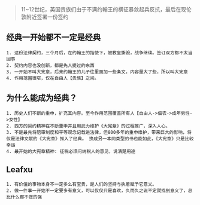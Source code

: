 
> 11~12世纪，英国贵族们由于不满约翰王的横征暴敛起兵反抗，最后在现伦敦附近签署一份签约

## <b>经典一开始都不一定是经典</b> ##
	1. 这份法律契约，三个月后，在约翰王的指使下，被教皇撕毁，战争继续。签订双方都不太当回事
	2. 契约内容也没创新，都是先人提过的东西
	3. 一开始不叫大宪章，后来约翰王的儿子往里面加一些条文，内容量大了些，所以叫大宪章
	4. 作用范围很窄，仅在自由人【贵族】之间。

## <b>为什么能成为经典？</b> ##
 	1. 历史人们不断的重申，扩充其内容。至今作用范围覆盖所有人【自由人->佃农->成年男性->女性】
 	2. 西方的契约精神在不断重申并且用武力维护《大宪章》的过程推广，深入人心。
 	3. 不是最先将陪审制度和平等观念记载进法律，但800多年的重申维护，带来巨大的影响，将仅是法律文献的《大宪章》推入了经典。 换成另一本同类型的书也能如此，《大宪章》只是比较幸运
	4. 最开始的大宪章精神: 征税必须问纳税人的意见，说清楚用途

## <b>Leafxu</b> ##
	1. 有价值的事物本身不一定多么有宝贵，是人们的坚持与执着赋予它意义。
	2. 做一件事一开始不一定要多有意义，可以仅仅只是喜欢，久而久之说不定就找到意义了，总比什么都不做的强

